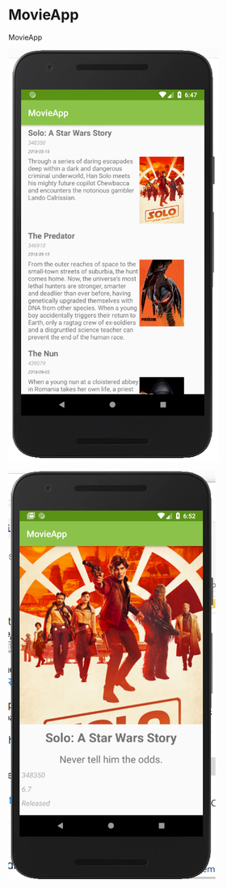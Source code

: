 # MovieApp
MovieApp

![Screenshot Movie List](https://raw.githubusercontent.com/carlosfelipetorres/MovieApp/master/movie1.PNG)

![Screenshot Movie Detail](https://raw.githubusercontent.com/carlosfelipetorres/MovieApp/master/movie2.PNG)
